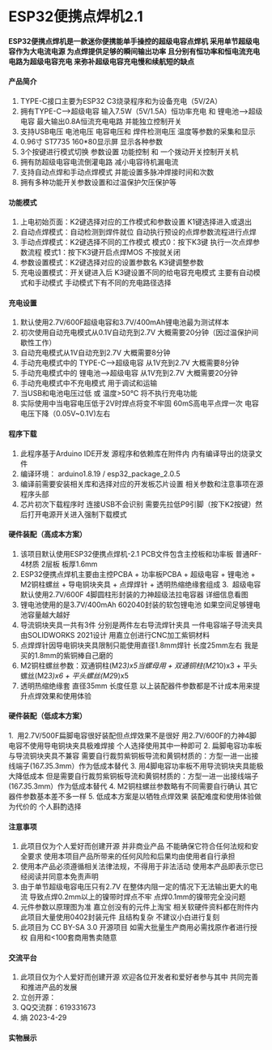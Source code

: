 # ESP32便携点焊机2.1

#### ESP32便携点焊机是一款迷你便携能单手操控的超级电容点焊机 采用单节超级电容作为大电流电源 为点焊提供足够的瞬间输出功率 且分别有恒功率和恒电流充电电路为超级电容充电 来弥补超级电容充电慢和续航短的缺点  

#### 产品简介
1.  TYPE-C接口主要为ESP32 C3烧录程序和为设备充电（5V/2A）
2.  拥有TYPE-C-->超级电容 输入7.5W（5V/1.5A）恒功率充电 和 锂电池-->超级电容 最大输出0.8A恒流充电电路 并能独立控制开关
3.  支持USB电压 电池电压 电容电压和 焊件检测电压 温度等参数的采集和显示 
4.  0.96寸 ST7735  160*80显示屏 显示各种参数
5.  3个按键进行模式切换 参数设置 功能控制 和 一个拨动开关控制开关机
6.  拥有防超级电容电流倒灌电路 减小电容待机漏电流
7.  支持自动点焊和手动点焊模式 并能设置多脉冲焊接时间和次数
8.  拥有多种功能开关参数设置和过温保护欠压保护等

#### 功能模式
1.  上电初始页面：K2键选择对应的工作模式和参数设置  K1键选择进入或退出
2.  自动点焊模式：自动检测到焊件就位 自动执行预设的点焊参数流程进行点焊  
3.  手动点焊模式：K2键选择不同的工作模式  模式0：按下K3键 执行一次点焊参数流程   模式1：按下K3键开启点焊MOS 不按就关闭
4.  参数设置模式：K2键选择对应的设置参数名 K3键调整参数
5.  充电设置模式：开关键进入后  K3键设置不同的给电容充电模式 主要有自动模式和手动模式 手动模式下有不同的充电路径选择

#### 充电设置
1.  默认使用2.7V/600F超级电容和3.7V/400mAh锂电池最为测试样本 
2.  初次使用自动充电模式从0.1V自动充到2.7V 大概需要20分钟（因过温保护间歇性工作）
3.  自动充电模式从1V自动充到2.7V 大概需要8分钟
4.  手动充电模式中的 TYPE-C-->超级电容 从1V充到2.7V 大概需要8分钟
5.  手动充电模式中的 锂电池-->超级电容 从1V充到2.7V 大概需要20分钟
6.  手动充电模式中不充电模式 用于调试和运输 
7.  当USB和电池电压过低 或 温度>50℃ 将不执行充电功能 
8.  实际使用中当电容电压低于2V时焊点将变不牢固 60mS高电平点焊一次 电容电压下降（0.05V~0.1V)左右

#### 程序下载
1.  此程序基于Arduino IDE开发  源程序和依赖库在附件内  内有编译导出的烧录文件 
2.  编译环境： arduino1.8.19  /  esp32_package_2.0.5
3.  编译前需要安装相关库和选择对应的开发板芯片设置 相关参数和注意事项在源程序头部
4.  芯片初次下载程序时 连接USB不会识别 需要先拉低P9引脚（按下K2按键）然后打开电源开关进入强制下载模式
 
#### 硬件装配（高成本方案）
1.  该项目默认使用ESP32便携点焊机-2.1 PCB文件包含主控板和功率板  普通RF-4材质 2层板  板厚1.6mm   
2.  ESP32便携点焊机主要由主控PCBA + 功率板PCBA + 超级电容 + 锂电池 + M2铜柱螺丝 + 导电铜块夹具 + 点焊焊针 + 透明热缩绝缘套组成
3.  超级电容默认使用2.7V/600F 4脚圆柱形封装的力神超级法拉电容器 详细信息看图 
4.  锂电池使用的是3.7V/400mAh 602040封装的软包锂电池  如果空间足够锂电池容量越大越好
5.  导流铜块夹具一共有3件 分别是两件左右导流焊针夹具  一件电容端子导流夹具 由SOLIDWORKS 2021设计 用嘉立创进行CNC加工紫铜材料 
6.  点焊焊针因导电铜块夹具限制只能使用直径1.8mm焊针 长度25mm左右  我是买的1.8mm的紫铜棒自己磨的 
7.  M2铜柱螺丝参数：双通铜柱(M2*3)x5当螺母用 + 双通铜柱(M2*10)x3 + 平头螺丝(M2*3)x6 + 平头螺丝(M2*9)x5 
8.  透明热缩绝缘套 直径35mm 长度任意   以上装配器件参数都是不计成本用来提升点焊效果和使用体验  

#### 硬件装配（低成本方案）
1.  用2.7V/500F扁脚电容很好装配但点焊效果不是很好  用2.7V/600F的力神4脚电容不使用导电铜块夹具极难焊接  个人选择使用其中一种即可
2.  扁脚电容功率板与导流铜块夹具不兼容  需要自行裁剪紫铜板导流和黄铜材质的：方型一进一出接线端子(16*7.3*5.3mm）作为低成本替代
3.  用4脚电容功率板不用导流铜块夹具能极大降低成本 但是需要自行裁剪紫铜板导流和黄铜材质的：方型一进一出接线端子(16*7.3*5.3mm）作为低成本替代
4.  M2铜柱螺丝参数略有不同需要自行确认 其它器件参数基本差不多一样 
5.  低成本方案是以牺牲点焊效果 装配难度和使用体验做为代价的  个人斟酌选择  

#### 注意事项
1.  此项目仅为个人爱好而创建开源 并非商业产品 不能确保它符合任何法规和安全要求 使用本项目产品所带来的任何风险和后果均由使用者自行承担
2.  使用本产品必须遵循相关法律法规，不得用于非法活动 使用本产品即表示您已经阅读并同意本免责声明
3.  由于单节超级电容电压只有2.7V 在整体内阻一定的情况下无法输出更大的电流 导致点焊0.2mm以上的镍带时焊点不牢 点焊0.1mm的镍带完全没问题 
4.  元件参数以原理图为准 嘉立创没有的元件上淘宝 相关软硬件资料都在附件内 此项目大量使用0402封装元件 且结构复杂 不建议小白进行复刻
5.  此项目为 CC BY-SA 3.0 开源项目 如需大批量生产商用必需找原作者进行授权 自用和<100套商用售卖随意 


#### 交流平台
1.  此项目仅为个人爱好而创建开源  欢迎各位开发者和爱好者参与其中 共同完善和推进产品的发展
2.  立创开源：
3.  QQ交流群：619331673
4.  熵 2023-4-29

#### 实物展示




